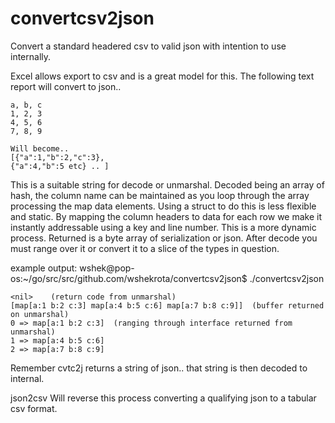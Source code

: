 # convertcsv2json
Convert a standard headered csv to valid json with intention to use internally.

Excel allows export to csv and is a great model for this. The following text report 
will convert to json..
```
a, b, c
1, 2, 3
4, 5, 6
7, 8, 9

Will become..
[{"a":1,"b":2,"c":3},
{"a":4,"b":5 etc} .. ]
```
This is a suitable string for decode or unmarshal. Decoded being an array of hash, the column
name can be maintained as you loop through the array processing the map data elements. Using a
struct to do this is less flexible and static. By mapping the column headers to data for each 
row we make it instantly addressable using a key and line number. This is a more dynamic 
process.
Returned is a byte array of serialization or json. After decode you must range over it or 
convert it to a slice of the types in question.

example output:
wshek@pop-os:~/go/src/src/github.com/wshekrota/convertcsv2json$ ./convertcsv2json 
```
<nil>    (return code from unmarshal)
[map[a:1 b:2 c:3] map[a:4 b:5 c:6] map[a:7 b:8 c:9]]  (buffer returned on unmarshal)
0 => map[a:1 b:2 c:3]  (ranging through interface returned from unmarshal)
1 => map[a:4 b:5 c:6]
2 => map[a:7 b:8 c:9]
```
Remember cvtc2j returns a string of json.. that string is then decoded to internal.

json2csv 
Will reverse this process converting a qualifying json to a tabular csv format.
